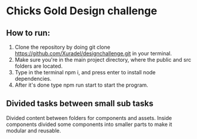 # Chicks Gold Design challenge
## How to run:
1. Clone the repository by doing git clone https://github.com/Xuradel/designchallenge.git in your terminal.
2. Make sure you're in the main project directory, where the public and src folders are located.
3. Type in the terminal npm i, and press enter to install node dependencies.
4. After it's done type npm run start to start the program.

## Divided tasks between small sub tasks
Divided content between folders for components and assets.
Inside components divided some components into smaller parts to make it modular and reusable.
